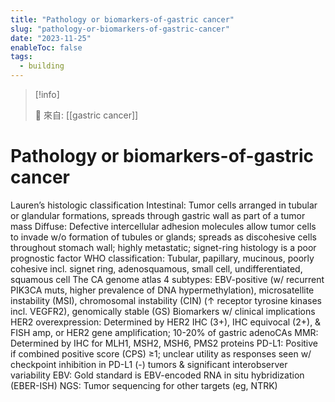```yaml
---
title: "Pathology or biomarkers-of-gastric cancer"
slug: "pathology-or-biomarkers-of-gastric-cancer"
date: "2023-11-25"
enableToc: false
tags:
  - building
---
```


> [!info]
>
> 🌱 來自: [[gastric cancer]]

# Pathology or biomarkers-of-gastric cancer

Lauren’s histologic classification
Intestinal: Tumor cells arranged in tubular or glandular formations, spreads through gastric wall as part of a tumor mass
Diffuse: Defective intercellular adhesion molecules allow tumor cells to invade w/o formation of tubules or glands; spreads as discohesive cells throughout stomach wall; highly metastatic; signet-ring histology is a poor prognostic factor
WHO classification: Tubular, papillary, mucinous, poorly cohesive incl. signet ring, adenosquamous, small cell, undifferentiated, squamous cell
The CA genome atlas 4 subtypes: EBV-positive (w/ recurrent PIK3CA muts, higher prevalence of DNA hypermethylation), microsatellite instability (MSI), chromosomal instability (CIN) (↑ receptor tyrosine kinases incl. VEGFR2), genomically stable (GS)
Biomarkers w/ clinical implications
HER2 overexpression: Determined by HER2 IHC (3+), IHC equivocal (2+), & FISH amp, or HER2 gene amplification; 10-20% of gastric adenoCAs MMR: Determined by IHC for MLH1, MSH2, MSH6, PMS2 proteins PD-L1: Positive if combined positive score (CPS) ≥1; unclear utility as responses seen w/ checkpoint inhibition in PD-L1 (-) tumors & significant interobserver variability EBV: Gold standard is EBV-encoded RNA in situ hybridization (EBER-ISH) NGS: Tumor sequencing for other targets (eg, NTRK)

